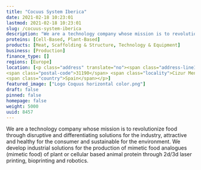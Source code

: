 ```yaml
---
title: "Cocuus System Iberica"
date: 2021-02-18 10:23:01
lastmod: 2021-02-18 10:23:01
slug: /cocuus-system-iberica
description: "We are a technology company whose mission is to revolutionize food through disruptive and differentiating solutions for the industry, attractive and healthy for the consumer and sustainable for the environment. We develop industrial solutions for the production of mimetic food analogues (mimetic food) of plant or cellular based animal protein through 2d/3d laser printing, bioprinting and robotics."
proteins: [Cell-Based, Plant-Based]
products: [Meat, Scaffolding & Structure, Technology & Equipment]
business: [Production]
finance_type: []
regions: [Europe]
location: [<p class="address" translate="no"><span class="address-line1">Calle de la Fuente</span><br>
<span class="postal-code">31190</span> <span class="locality">Cizur Menor</span><br>
<span class="country">Spain</span></p>]
featured_image: ["Logo Coquus horizontal color.png"]
draft: false
pinned: false
homepage: false
weight: 5000
uuid: 8457
---
```

<p>We are a technology company whose mission is to revolutionize food through disruptive and differentiating solutions for the industry, attractive and healthy for the consumer and sustainable for the environment. We develop industrial solutions for the production of mimetic food analogues (mimetic food) of plant or cellular based animal protein through 2d/3d laser printing, bioprinting and robotics.</p>
